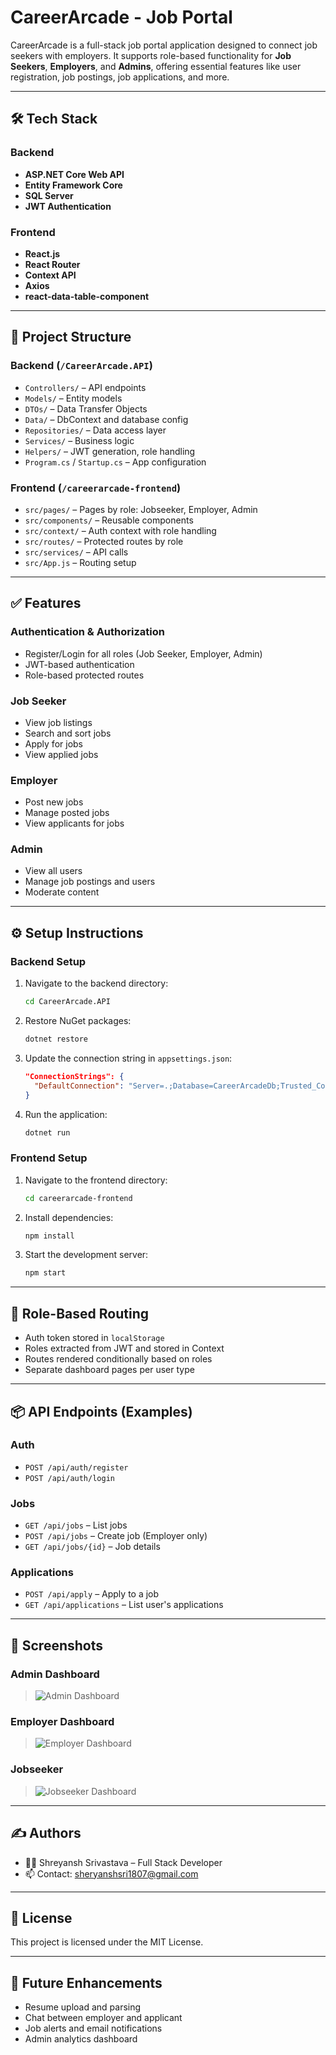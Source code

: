 # CareerArcade - Job Portal

CareerArcade is a full-stack job portal application designed to connect job seekers with employers. It supports role-based functionality for **Job Seekers**, **Employers**, and **Admins**, offering essential features like user registration, job postings, job applications, and more.

---

## 🛠️ Tech Stack

### Backend
- **ASP.NET Core Web API**
- **Entity Framework Core**
- **SQL Server**
- **JWT Authentication**

### Frontend
- **React.js**
- **React Router**
- **Context API**
- **Axios**
- **react-data-table-component**

---

## 📂 Project Structure

### Backend (`/CareerArcade.API`)
- `Controllers/` – API endpoints
- `Models/` – Entity models
- `DTOs/` – Data Transfer Objects
- `Data/` – DbContext and database config
- `Repositories/` – Data access layer
- `Services/` – Business logic
- `Helpers/` – JWT generation, role handling
- `Program.cs` / `Startup.cs` – App configuration

### Frontend (`/careerarcade-frontend`)
- `src/pages/` – Pages by role: Jobseeker, Employer, Admin
- `src/components/` – Reusable components
- `src/context/` – Auth context with role handling
- `src/routes/` – Protected routes by role
- `src/services/` – API calls
- `src/App.js` – Routing setup

---

## ✅ Features

### Authentication & Authorization
- Register/Login for all roles (Job Seeker, Employer, Admin)
- JWT-based authentication
- Role-based protected routes

### Job Seeker
- View job listings
- Search and sort jobs
- Apply for jobs
- View applied jobs

### Employer
- Post new jobs
- Manage posted jobs
- View applicants for jobs

### Admin
- View all users
- Manage job postings and users
- Moderate content

---

## ⚙️ Setup Instructions

### Backend Setup

1. Navigate to the backend directory:
   ```bash
   cd CareerArcade.API
   ```

2. Restore NuGet packages:
   ```bash
   dotnet restore
   ```

3. Update the connection string in `appsettings.json`:
   ```json
   "ConnectionStrings": {
     "DefaultConnection": "Server=.;Database=CareerArcadeDb;Trusted_Connection=True;"
   }
   ```

4. Run the application:
   ```bash
   dotnet run
   ```

### Frontend Setup

1. Navigate to the frontend directory:
   ```bash
   cd careerarcade-frontend
   ```

2. Install dependencies:
   ```bash
   npm install
   ```

3. Start the development server:
   ```bash
   npm start
   ```

---

## 🔐 Role-Based Routing

- Auth token stored in `localStorage`
- Roles extracted from JWT and stored in Context
- Routes rendered conditionally based on roles
- Separate dashboard pages per user type

---

## 📦 API Endpoints (Examples)

### Auth
- `POST /api/auth/register`
- `POST /api/auth/login`

### Jobs
- `GET /api/jobs` – List jobs
- `POST /api/jobs` – Create job (Employer only)
- `GET /api/jobs/{id}` – Job details

### Applications
- `POST /api/apply` – Apply to a job
- `GET /api/applications` – List user's applications

---

## 📸 Screenshots
### Admin Dashboard
>![Admin Dashboard](./Screenshots/Admin%20Dashboard.jpeg)
### Employer Dashboard
>![Employer Dashboard](./Screenshots/Employer%20Dashboard.jpeg)
### Jobseeker
>![Jobseeker Dashboard](./Screenshots/Jobseeker%20Dashboard.jpeg)


---

## ✍️ Authors

- 👨‍💻 Shreyansh Srivastava – Full Stack Developer  
- 📫 Contact: sheryanshsri1807@gmail.com  

---

## 📄 License

This project is licensed under the MIT License.

---

## 🚀 Future Enhancements

- Resume upload and parsing
- Chat between employer and applicant
- Job alerts and email notifications
- Admin analytics dashboard
